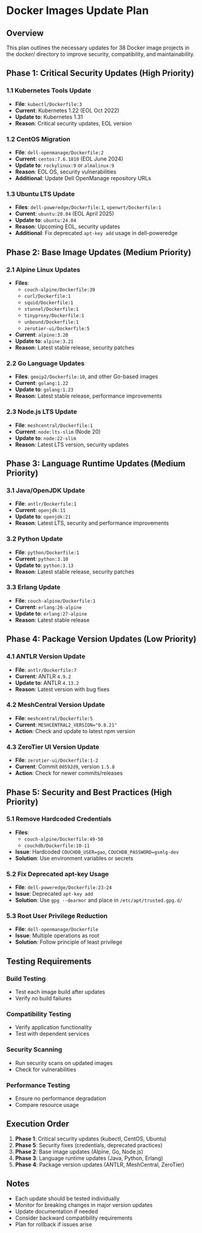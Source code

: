 # Docker Images Update Plan

## Overview
This plan outlines the necessary updates for 38 Docker image projects in the docker/ directory to improve security, compatibility, and maintainability.

## Phase 1: Critical Security Updates (High Priority)

### 1.1 Kubernetes Tools Update
- **File**: `kubectl/Dockerfile:3`
- **Current**: Kubernetes 1.22 (EOL Oct 2022)
- **Update to**: Kubernetes 1.31
- **Reason**: Critical security updates, EOL version

### 1.2 CentOS Migration
- **File**: `dell-openmanage/Dockerfile:2`
- **Current**: `centos:7.6.1810` (EOL June 2024)
- **Update to**: `rockylinux:9` or `almalinux:9`
- **Reason**: EOL OS, security vulnerabilities
- **Additional**: Update Dell OpenManage repository URLs

### 1.3 Ubuntu LTS Update
- **Files**: `dell-poweredge/Dockerfile:1`, `openwrt/Dockerfile:1`
- **Current**: `ubuntu:20.04` (EOL April 2025)
- **Update to**: `ubuntu:24.04`
- **Reason**: Upcoming EOL, security updates
- **Additional**: Fix deprecated `apt-key add` usage in dell-poweredge

## Phase 2: Base Image Updates (Medium Priority)

### 2.1 Alpine Linux Updates
- **Files**: 
  - `couch-alpine/Dockerfile:39`
  - `curl/Dockerfile:1`
  - `squid/Dockerfile:1`
  - `stunnel/Dockerfile:1`
  - `tinyproxy/Dockerfile:1`
  - `unbound/Dockerfile:1`
  - `zerotier-ui/Dockerfile:5`
- **Current**: `alpine:3.20`
- **Update to**: `alpine:3.21`
- **Reason**: Latest stable release, security patches

### 2.2 Go Language Updates
- **Files**: `geoip2/Dockerfile:10`, and other Go-based images
- **Current**: `golang:1.22`
- **Update to**: `golang:1.23`
- **Reason**: Latest stable release, performance improvements

### 2.3 Node.js LTS Update
- **File**: `meshcentral/Dockerfile:1`
- **Current**: `node:lts-slim` (Node 20)
- **Update to**: `node:22-slim`
- **Reason**: Latest LTS version, security updates

## Phase 3: Language Runtime Updates (Medium Priority)

### 3.1 Java/OpenJDK Update
- **File**: `antlr/Dockerfile:1`
- **Current**: `openjdk:11`
- **Update to**: `openjdk:21`
- **Reason**: Latest LTS, security and performance improvements

### 3.2 Python Update
- **File**: `python/Dockerfile:1`
- **Current**: `python:3.10`
- **Update to**: `python:3.13`
- **Reason**: Latest stable release, security patches

### 3.3 Erlang Update
- **File**: `couch-alpine/Dockerfile:1`
- **Current**: `erlang:26-alpine`
- **Update to**: `erlang:27-alpine`
- **Reason**: Latest stable release

## Phase 4: Package Version Updates (Low Priority)

### 4.1 ANTLR Version Update
- **File**: `antlr/Dockerfile:7`
- **Current**: ANTLR `4.9.2`
- **Update to**: ANTLR `4.13.2`
- **Reason**: Latest version with bug fixes

### 4.2 MeshCentral Version Update
- **File**: `meshcentral/Dockerfile:5`
- **Current**: `MESHCENTRAL2_VERSION="0.8.21"`
- **Action**: Check and update to latest npm version

### 4.3 ZeroTier UI Version Update
- **File**: `zerotier-ui/Dockerfile:1-2`
- **Current**: Commit `00592d9`, version `1.5.8`
- **Action**: Check for newer commits/releases

## Phase 5: Security and Best Practices (High Priority)

### 5.1 Remove Hardcoded Credentials
- **Files**: 
  - `couch-alpine/Dockerfile:49-50`
  - `couchdb/Dockerfile:10-11`
- **Issue**: Hardcoded `COUCHDB_USER=gao`, `COUCHDB_PASSWORD=gsmlg-dev`
- **Solution**: Use environment variables or secrets

### 5.2 Fix Deprecated apt-key Usage
- **File**: `dell-poweredge/Dockerfile:23-24`
- **Issue**: Deprecated `apt-key add`
- **Solution**: Use `gpg --dearmor` and place in `/etc/apt/trusted.gpg.d/`

### 5.3 Root User Privilege Reduction
- **File**: `dell-openmanage/Dockerfile`
- **Issue**: Multiple operations as root
- **Solution**: Follow principle of least privilege

## Testing Requirements

### Build Testing
- Test each image build after updates
- Verify no build failures

### Compatibility Testing
- Verify application functionality
- Test with dependent services

### Security Scanning
- Run security scans on updated images
- Check for vulnerabilities

### Performance Testing
- Ensure no performance degradation
- Compare resource usage

## Execution Order

1. **Phase 1**: Critical security updates (kubectl, CentOS, Ubuntu)
2. **Phase 5**: Security fixes (credentials, deprecated practices)
3. **Phase 2**: Base image updates (Alpine, Go, Node.js)
4. **Phase 3**: Language runtime updates (Java, Python, Erlang)
5. **Phase 4**: Package version updates (ANTLR, MeshCentral, ZeroTier)

## Notes

- Each update should be tested individually
- Monitor for breaking changes in major version updates
- Update documentation if needed
- Consider backward compatibility requirements
- Plan for rollback if issues arise